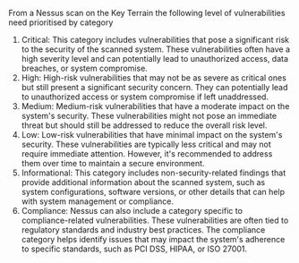 From a Nessus scan on the Key Terrain the following level of vulnerabilities need prioritised by category

1.	Critical: This category includes vulnerabilities that pose a significant risk to the security of the scanned system. These vulnerabilities often have a high severity level and can potentially lead to unauthorized access, data breaches, or system compromise.
2.	High: High-risk vulnerabilities that may not be as severe as critical ones but still present a significant security concern. They can potentially lead to unauthorized access or system compromise if left unaddressed.
3.	Medium: Medium-risk vulnerabilities that have a moderate impact on the system's security. These vulnerabilities might not pose an immediate threat but should still be addressed to reduce the overall risk level.
4.	Low: Low-risk vulnerabilities that have minimal impact on the system's security. These vulnerabilities are typically less critical and may not require immediate attention. However, it's recommended to address them over time to maintain a secure environment.
5.	Informational: This category includes non-security-related findings that provide additional information about the scanned system, such as system configurations, software versions, or other details that can help with system management or compliance.
6.	Compliance: Nessus can also include a category specific to compliance-related vulnerabilities. These vulnerabilities are often tied to regulatory standards and industry best practices. The compliance category helps identify issues that may impact the system's adherence to specific standards, such as PCI DSS, HIPAA, or ISO 27001.
